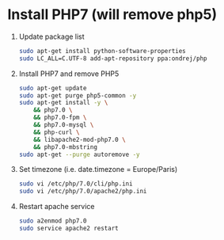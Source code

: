# Install PHP7 (will remove php5)

1. Update package list

    ```sh
    sudo apt-get install python-software-properties
    sudo LC_ALL=C.UTF-8 add-apt-repository ppa:ondrej/php
    ```

2. Install PHP7 and remove PHP5

    ```sh
    sudo apt-get update
    sudo apt-get purge php5-common -y
    sudo apt-get install -y \
        && php7.0 \
        && php7.0-fpm \
        && php7.0-mysql \
        && php-curl \
        && libapache2-mod-php7.0 \
        && php7.0-mbstring
    sudo apt-get --purge autoremove -y
    ```

3. Set timezone (i.e. date.timezone = Europe/Paris)

    ```sh
    sudo vi /etc/php/7.0/cli/php.ini
    sudo vi /etc/php/7.0/apache2/php.ini
    ```

4. Restart apache service

    ```sh
    sudo a2enmod php7.0
    sudo service apache2 restart
    ```
